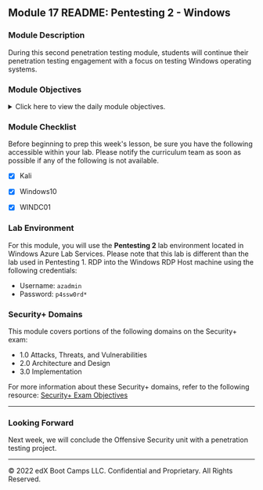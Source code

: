 ## Module 17 README: Pentesting 2 - Windows

### Module Description

During this second penetration testing module, students will continue their penetration testing engagement with a focus on testing Windows operating systems.


### Module Objectives 

<details>
    <summary>Click here to view the daily module objectives.</summary>

  <br>

- **Day 1:** Introduction to Windows Penetration testing
  - Discern the differences between Windows and Linux penetration testing.
  - Explain what ports a Windows machine commonly has open.
  - Explain how Windows authentication works.
  - Perform poisoning/spoofing attacks on a Windows network.

    
- **Day 2:** Windows Exploitation, Privilege Escalation, and Credential Access
  - Generate payloads using `msfvenom`.
  - Operate Meterpreter shells.
  - Perform and explain how process migration works.


- **Day 3:** Windows Persistence, Lateral Movement, Credential Access, and Review
  - Understand how Windows credentials and Mimikatz work.
  - Perform lateral movement to other machines in a network.
  - Explain what DC replication is and how to use the DCSync attack.
    

</details>

### Module Checklist

Before beginning to prep this week's lesson, be sure you have the following accessible within your lab.  Please notify the curriculum team as soon as possible if any of the following is not available.

- [x] Kali
- [x] Windows10
- [x] WINDC01 


### Lab Environment

For this module, you will use the **Pentesting 2** lab environment located in Windows Azure Lab Services. Please note that this lab is different than the lab used in Pentesting 1. RDP into the Windows RDP Host machine using the following credentials:

  - Username: `azadmin`
  - Password: `p4ssw0rd*`


### Security+ Domains

This module covers portions of the following domains on the Security+ exam:

- 1.0 Attacks, Threats, and Vulnerabilities 
- 2.0 Architecture and Design 
- 3.0 Implementation

For more information about these Security+ domains, refer to the following resource: [Security+ Exam Objectives](https://comptiacdn.azureedge.net/webcontent/docs/default-source/exam-objectives/comptia-security-sy0-601-exam-objectives-(2-0).pdf?sfvrsn=8c5889ff_2)


---

### Looking Forward 

Next week, we will conclude the Offensive Security unit with a penetration testing project.


---


© 2022 edX Boot Camps LLC. Confidential and Proprietary. All Rights Reserved.    
